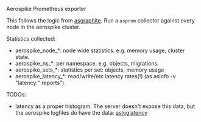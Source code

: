 Aerospike Prometheus exporter

This follows the logic from [asgraphite](https://github.com/aerospike/aerospike-graphite). Run a `asprom` collector against every node in the aerospike cluster.

Statistics collected:

  * aerospike_node_*: node wide statistics. e.g. memory usage, cluster state.
  * aerospike_ns_*: per namespace. e.g. objects, migrations.
  * aerospike_sets_*: statistics per set: objects, memory usage
  * aerospike_latency_*: read/write/etc latency rates(!) (as asinfo -v "latency:" reports").

TODOs:

  * latency as a proper histogram. The server doesn't expose this data, but the aerospike logfiles do have the data: [asloglatency](http://www.aerospike.com/docs/operations/monitor/latency/)

